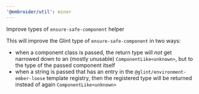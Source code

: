 ```yaml
---
'@embroider/util': minor
---
```


Improve types of `ensure-safe-component` helper

This will improve the Glint type of `ensure-safe-component` in two ways:

- when a component class is passed, the return type will _not_ get narrowed down to an (mostly unusable) `ComponentLike<unknown>`, but to the type of the passed component itself
- when a string is passed that has an entry in the `@glint/environment-ember-loose` template registry, then the registered type will be returned instead of again `ComponentLike<unknown>`
